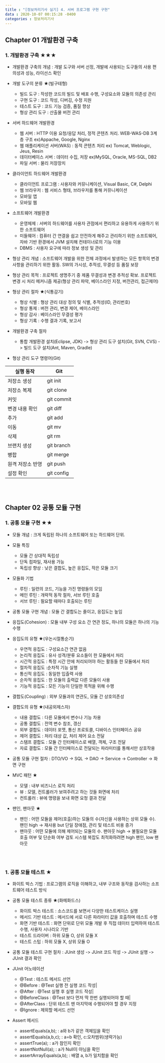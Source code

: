 ```yaml
---
title : "[정보처리기사 실기] 4. 서버 프로그램 구현 구현"
data : 2020-10-07 00:15:28 -0400
categories : 정보처리기사
---
```

## Chapter 01 개발환경 구축
### 1. 개발환경 구축 ★★★
- 개발환경 구축의 개념 : 개발 도구와 서버 선정, 개발에 사용되는 도구들의 사용 편의성과 성능, 라이선스 확인

- 개발 도구의 분류 ★(빌구테형)
    - 빌드 도구 : 작성한 코드의 빌드 및 배포 수행, 구성요소와 모듈의 의존성 관리
    - 구현 도구 : 코드 작성, 디버깅, 수정 지원
    - 테스트 도구 : 코드 기능 검증, 품질 향상
    - 형상 관리 도구 : 산출물 버전 관리

- 서버 하드웨어 개발환경
    - 웹 서버 : HTTP 이용 요청/응답 처리, 정적 콘텐츠 처리. WEB-WAS-DB 3계층 구조 ex)Appache, Google, Nginx
    - 웹 애플리케이션 서버(WAS) : 동적 콘텐츠 처리 ex) Tomcat, Weblogic, Jeus, Resin
    - 데이터베이스 서버 : 데이터 수집, 저장 ex)MySQL, Oracle, MS-SQL, DB2
    - 파일 서버 : 물리 저장장치

- 클라이언트 하드웨어 개발환경
    - 클라이언트 프로그램 : 사용자와 커뮤니케이션, Visual Basic, C#, Delphi
    - 웹 브라우저 : 웹 서비스 형태, 브라우저를 통해 커뮤니케이션
    - 모바일 앱
    - 모바일 웹

- 소프트웨어 개발환경
    - 운영체제 : 서버의 하드웨어를 사용자 관점에서 편리하고 유용하게 사용하기 위한 소프트웨어
    - 미들웨어 : 컴퓨터 간 연결을 쉽고 안전하게 해주고 관리하기 위한 소프트웨어, 자바 기반 환경에서 JVM 설치해 컨테이너로의 기능 이용
    - DBMS : 사용자 요구에 따라 정보 생성 및 관리

- 형상 관리 개념 : 소프트웨어 개발을 위한 전체 과정에서 발생하는 모든 항목의 변경사항을 관리하기 위한 활동. SW의 가시성, 추적성, 무결성 등 품질 보장

- 형상 관리 목적 : 프로젝트 생명주기 중 제품 무결성과 변경 추적성 확보. 프로젝트 변경 시 처리 메커니즘 제공(형상 관리 파악, 베이스라인 지정, 버전관리, 접근제어)

- 형상 관리 절차 ★(식통감기)
    - 형상 식별 : 형상 관리 대상 정의 및 식별, 추적성(ID, 관리번호)
    - 형상 통제 : 버전 관리, 변경 제어, 베이스라인 
    - 형상 감사 : 베이스라인 무결성 평가
    - 형상 기록 : 수행 결과 기록, 보고서

- 개발환경 구축 절차
    - 통합 개발환경 설치(Eclipse, JDK) -> 형상 관리 도구 설치(Git, SVN, CVS) -> 빌드 도구 설치(Ant, Maven, Gradle)

- 형상 관리 도구 명령어(Git)

|실행 동작|Git|
|---|---|
|저장소 생성|git init|
|저장소 복제|git clone|
|커밋|git commit|
|변경 내용 확인|git diff|
|추가|git add|
|이동|git mv|
|삭제|git rm|
|브랜치 생성|git branch|
|병합|git merge|
|원격 저장소 반영|git push|
|설정 확인|git config|


<br>
<br>

## Chapter 02 공통 모듈 구현
### 1. 공통 모듈 구현 ★★
- 모듈 개념 : 크게 독립된 하나의 소프트웨어 또는 하드웨어 단위.

- 모듈 특징
    - 모듈 간 상대적 독립성
    - 단독 컴파일, 재사용 가능
    - 독립성 향상 : 낮은 결합도, 높은 응집도, 작은 모듈 크기

- 모듈화 기법
    - 루틴 : 일련의 코드, 기능을 가진 명령들의 모임
    - 메인 루틴 : 개략적 동작 절차, 서브 루틴 호출
    - 서브 루틴 : 필요할 때마다 호출되는 루틴

- 공통 모듈 구현 개념 : 모듈 간 결합도는 줄이고, 응집도는 높임

- 응집도(Cohesion) : 모듈 내부 구성 요소 간 연관 정도, 하나의 모듈은 하나의 기능 수행

- 응집도의 유형 ★(우논시절통순기)
    - 우연적 응집도 : 구성요소간 연관 없음
    - 논리적 응집도 : 유사 성격/분류 요소들이 한 모듈에서 처리
    - 시간적 응집도 : 특정 시간 안에 처리되어야 하는 활동들 한 모듈에서 처리
    - 절차적 응집도 :순차적 기능 실행
    - 통신적 응집도 : 동일한 입츌력 사용
    - 순차적 응집도 : 한 모듈의 출력값 다른 모듈이 사용
    - 기능적 응집도 : 모든 기능이 단일한 목적을 위해 수행

- 결합도(Coupling) : 외부 모듈과의 연관도, 모듈 간 상호의존성

- 결합도의 유형 ★(내공외제스자)
    - 내용 결합도 : 다른 모듈에서 변수나 기능 차용
    - 공통 결합도 : 전역 변수 참조, 갱신
    - 외부 결합도 : 데이터 포맷, 통신 프로토콜, 디바이스 인터페이스 공유
    - 제어 결합도 : 처리 대상 값, 처리 제어 요소 전달
    - 스탬프 결합도 : 모듈 간 인터페이스로 배열, 객체, 구조 전달
    - 자료 결합도 : 모듈 간 인터페이스로 전달되는 파라미터를 통해서만 상호작용

- 공통 모듈 구현 절차 : DTO/VO -> SQL -> DAO -> Service -> Controller -> 화면 구현

- MVC 패턴 ★
    - 모델 : 내부 비즈니스 로직 처리
    - 뷰 : 모델, 컨트롤러가 보여주려고 하는 것들 화면에 처리
    - 컨트롤러 : 뷰에 명령을 보내 화면 요청 결과 전달

- 팬인, 팬아웃 ★
    - 팬인 : 어떤 모듈을 제어(호출)하는 모듈의 수(자신을 사용하는 상위 모듈 수). 팬인 high -> 재사용 but 단일 장애점, 관리 및 테스트 비용 증가
    - 팬아웃 : 어떤 모듈에 의해 제어되는 모듈의 수. 팬아웃 high -> 불필요한 모듈 호출 여부 및 단순화 여부 검토
    시스템 복잡도 최적화하려면 high 팬인, low 팬아웃
<br>
<br>

### 1. 공통 모듈 테스트 ★
- 화이트 박스 기법 : 프로그램의 로직을 이해하고, 내부 구조와 동작을 검사하는 소프트웨어 테스트 방식

- 공통 모듈 테스트 종류 ★(화메화드스)
    - 화이트 박스 테스트 : 소스코드를 보면서 다양한 테스트케이스 실행
    - 메서드 기반 테스트 : 메서드에 서로 다른 파라미터 값을 호출하며 테스트 수행
    - 화면 기반 테스트 : 화면 단위로 단위 모듈 개발 후 직접 데이터 입력하여 테스트 수행, 사용자 시나리오 기반
    - 테스트 드라이버 : 하위 모듈 O, 상위 모듈 X
    - 테스트 스텁 : 하위 모듈 X, 상위 모듈 O

- 공통 모듈 테스트 구현 절차 : JUnit 생성 -> JUnit 코드 작성 -> JUnit 실행 -> JUnit 결과 확인

- JUnit 어노테이션
    - @Test : 테스트 메서드 선언
    - @Before : @Test 실행 전 실행 코드 작성|
    - @After : @Test 실행 후 실행 코드 작성|
    - @BeforeClass : @Test 보다 먼저 딱 한번 실행되어야 할 때|
    - @AfterClass : 단위 테스트 맨 마지막에 수행되어야 할 경우 지정
    - @Ignore : 제외할 메서드 선언

- Assert 메서드
    - assertEquals(a,b); : a와 b가 같은 객체임을 확인
    - assertEquals(a,b,c); : a=b 확인, c:오차범위(생략가능)
    - assertTrue(a); : a가 참인지 확인
    - assertNotNull(a); : a가 Null이 아님을 확인
    - assertArrayEquals(a,b); : 배열 a, b가 일치함을 확인
<br>
<br>
